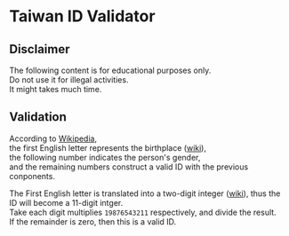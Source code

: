 # Taiwan ID Validator  
  
## Disclaimer
The following content is for educational purposes only.  
Do not use it for illegal activities.  
It might takes much time.  
  
## Validation  
According to [Wikipedia](https://zh.wikipedia.org/wiki/%E4%B8%AD%E8%8F%AF%E6%B0%91%E5%9C%8B%E5%9C%8B%E6%B0%91%E8%BA%AB%E5%88%86%E8%AD%89#%E9%A9%97%E8%AD%89%E8%A6%8F%E5%89%87),  
the first English letter represents the birthplace ([wiki](https://zh.wikipedia.org/wiki/%E4%B8%AD%E8%8F%AF%E6%B0%91%E5%9C%8B%E5%9C%8B%E6%B0%91%E8%BA%AB%E5%88%86%E8%AD%89#%E7%B7%A8%E8%99%9F%E8%A6%8F%E5%89%87)),  
the following number indicates the person's gender,  
and the remaining numbers construct a valid ID with the previous conponents.  

The First English letter is translated into a two-digit integer ([wiki](https://zh.wikipedia.org/wiki/%E4%B8%AD%E8%8F%AF%E6%B0%91%E5%9C%8B%E5%9C%8B%E6%B0%91%E8%BA%AB%E5%88%86%E8%AD%89#%E7%B7%A8%E8%99%9F%E8%A6%8F%E5%89%87)), thus the ID will become a 11-digit intger.  
Take each digit multiplies `19876543211` respectively, and divide the result.  
If the remainder is zero, then this is a valid ID.  
